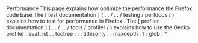 #
Performance
This
page
explains
how
optimize
the
performance
the
Firefox
code
base
The
[
test
documentation
]
(
.
.
/
.
.
/
testing
/
perfdocs
/
)
explains
how
to
test
for
performance
in
Firefox
.
The
[
profiler
documentation
]
(
.
.
/
.
.
/
tools
/
profiler
/
)
explains
how
to
use
the
Gecko
profiler
.
eval_rst
.
.
toctree
:
:
:
titlesonly
:
:
maxdepth
:
1
:
glob
:
*
